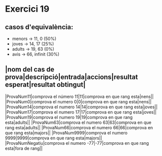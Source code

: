 ﻿# Exercici 19

## casos d'equivalència:
- menors → 11, 0 (50%)
- joves → 14, 17 (25%)
- adults → 19, 63 (0%)
- avis → 66, infinit (30%)

|nom del cas de prova|descripció|entrada|accions|resultat esperat|resultat obtingut|
------------------------------------------------------------------------------------
|ProvaNum11|comprova el número 11|11|comprova en que rang esta|nens||
|ProvaNum0|comprova el numero 0|0|comprova en que rang esta|nens||
|ProvaNum14|comprova el numero 14|14|comprova en que rang esta|joves||
|ProvaNum17|comprova el numero 17|17|comprova en que rang esta|joves||
|ProvaNum19|comprova el numero 19|19|comprova en que rang esta|adults||
|ProvaNum63|comprova el numero 63|63|comprova en que rang esta|adults||
|ProvaNum66|comprova el numero 66|66|comprova en que rang esta|majors||
|ProvaNum9999|comprova el numero 9999|9999|comprova en que rang esta|majors||
|ProvaNumNegatiu|comprova el numero -77|-77|comprova en que rang esta|fora de rang||





